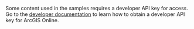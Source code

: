 ﻿Some content used in the samples requires a developer API key for access. Go to the [developer documentation](https://links.esri.com/arcgis-api-keys) to learn how to obtain a developer API key for ArcGIS Online.
